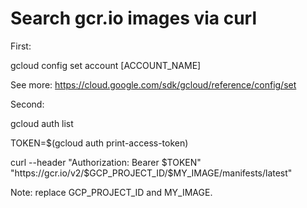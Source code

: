 # Search gcr.io images via curl

First:

gcloud config set account [ACCOUNT_NAME]

See more: https://cloud.google.com/sdk/gcloud/reference/config/set

Second:

gcloud auth list

TOKEN=$(gcloud auth print-access-token)

curl --header "Authorization: Bearer $TOKEN" "https://gcr.io/v2/$GCP_PROJECT_ID/$MY_IMAGE/manifests/latest"

Note: replace GCP_PROJECT_ID and MY_IMAGE.
